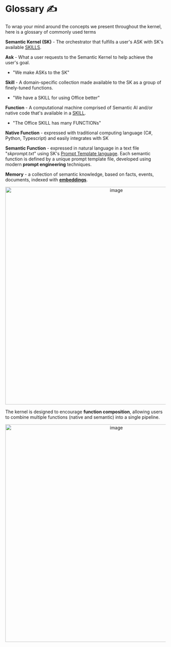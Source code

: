 
# Glossary ✍

To wrap your mind around the concepts we present throughout the kernel, here is a glossary of
commonly used terms

**Semantic Kernel (SK)** - The orchestrator that fulfills a user's ASK with SK's available [SKILLS](SKILLS.md).

**Ask** - What a user requests to the Semantic Kernel to help achieve the user's goal.

- "We make ASKs to the SK"

**Skill** - A domain-specific collection made available to the SK as a group of finely-tuned functions.

- "We have a SKILL for using Office better"

**Function** - A computational machine comprised of Semantic AI and/or native code that's available in a [SKILL](SKILLS.md).

- "The Office SKILL has many FUNCTIONs"

**Native Function** - expressed with traditional computing language (C#, Python, Typescript)
and easily integrates with SK

**Semantic Function** - expressed in natural language in a text file "*skprompt.txt*" using SK's
[Prompt Template language](PROMPT_TEMPLATE_LANGUAGE.md).
Each semantic function is defined by a unique prompt template file, developed using modern
**prompt engineering** techniques.

**Memory** - a collection of semantic knowledge, based on facts, events, documents, indexed with **[embeddings](EMBEDDINGS.md)**.

<p align="center">
<img width="682" alt="image" src="https://user-images.githubusercontent.com/371009/221690406-caaff98e-87b5-40b7-9c58-cfa9623789b5.png">
</p>

The kernel is designed to encourage **function composition**, allowing users to combine multiple functions
(native and semantic) into a single pipeline.

<p align="center">
<img width="682" alt="image" src="https://user-images.githubusercontent.com/371009/221690156-3f90a8c9-ef90-46f7-a097-beb483656e97.png">
</p>
